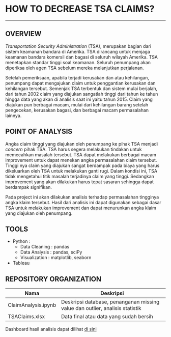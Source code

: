 # HOW TO DECREASE TSA CLAIMS?
---

## OVERVIEW
_Transportation Security Administration_ (TSA), merupakan bagian dari sistem keamanan bandara di Amerika. TSA dirancang untuk menjaga keamanan bandara komersil dan bagasi di seluruh wilayah Amerika. TSA menetapkan standar tinggi soal keamanan. Seluruh penumpang akan diperiksa oleh agen TSA sebelum mereka melanjutkan perjalanan.

Setelah pemeriksaan, apabila terjadi kerusakan dan atau kehilangan, penumpang dapat mengajukan claim untuk penggantian kerusakan dan kehilangan tersebut. Semenjak TSA terbentuk dan sistem mulai berjalah, dari tahun 2002 claim yang diajukan sangatlah tinggi dari tahun ke tahun hingga data yang akan di analisis saat ini yaitu tahun 2015. Claim yang diajukan pun berbagai macam, mulai dari kehilangan barang setelah pengecekan, kerusakan bagasi, dan berbagai macam permasalahan lainnya.

## POINT OF ANALYSIS
Angka claim tinggi yang diajukan oleh penumpang ke pihak TSA menjadi _concern_ pihak TSA. TSA harus segera melakukan tindakan untuk memecahkan masalah tersebut. TSA dapat melakukan berbagai macam improvement untuk dapat menekan angka permasalahan claim tersebut. Tinggi nya claim yang diajukan sangat berdampak pada biaya yang harus dikeluarkan oleh TSA untuk melakukan ganti rugi. Dalam kondisi ini, TSA tidak mengetahui titik masalah terjadinya claim yang tinggi. Sedangkan improvement yang akan dilakukan harus tepat sasaran sehingga dapat berdampak signifikan.

Pada project ini akan dilakukan analisis terhadap permasalahan tingginya angka klaim tersebut. Hasil dari analisis ini dapat digunakan sebagai dasar TSA untuk melakukan improvement dan dapat menurunkan angka klaim yang diajukan oleh penumpang.

## TOOLS
- Python :
  - Data Cleaning : pandas
  - Data Analysis : pandas, sciPy
  - Visualization : matplotlib, seaborn
- Tableau 

## REPOSITORY ORGANIZATION

| Nama | Deskripsi 
|---|---|
| ClaimAnalysis.ipynb  | Deskripsi database, penanganan missing value dan outlier, analisis statistik
| TSAClaims.xlsx | Data final atau data yang sudah bersih

Dashboard hasil analisis dapat dilihat [di sini](https://public.tableau.com/views/TSA_Claim/Dashboard1?:language=en-US&:display_count=n&:origin=viz_share_link)
